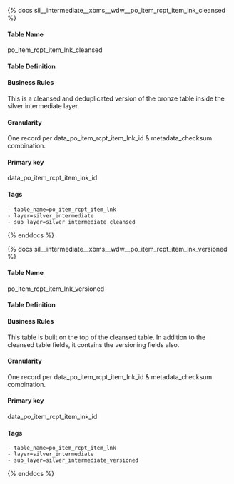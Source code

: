 {% docs sil__intermediate__xbms__wdw__po_item_rcpt_item_lnk_cleansed %}

#### Table Name
po_item_rcpt_item_lnk_cleansed

#### Table Definition


#### Business Rules
This is a cleansed and deduplicated version of the bronze table inside the silver intermediate layer.

#### Granularity
One record per data_po_item_rcpt_item_lnk_id & metadata_checksum combination.

#### Primary key
data_po_item_rcpt_item_lnk_id

#### Tags
    - table_name=po_item_rcpt_item_lnk
    - layer=silver_intermediate
    - sub_layer=silver_intermediate_cleansed

{% enddocs %}

{% docs sil__intermediate__xbms__wdw__po_item_rcpt_item_lnk_versioned %}

#### Table Name
po_item_rcpt_item_lnk_versioned

#### Table Definition


#### Business Rules
This table is built on the top of the cleansed table. In addition to the cleansed table fields, it contains the versioning fields also.

#### Granularity
One record per data_po_item_rcpt_item_lnk_id & metadata_checksum combination.

#### Primary key
data_po_item_rcpt_item_lnk_id

#### Tags
    - table_name=po_item_rcpt_item_lnk
    - layer=silver_intermediate
    - sub_layer=silver_intermediate_versioned

{% enddocs %}